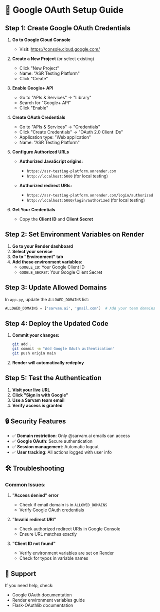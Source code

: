 # 🔐 Google OAuth Setup Guide

## Step 1: Create Google OAuth Credentials

1. **Go to Google Cloud Console**
   - Visit: https://console.cloud.google.com/

2. **Create a New Project** (or select existing)
   - Click "New Project"
   - Name: "ASR Testing Platform"
   - Click "Create"

3. **Enable Google+ API**
   - Go to "APIs & Services" → "Library"
   - Search for "Google+ API"
   - Click "Enable"

4. **Create OAuth Credentials**
   - Go to "APIs & Services" → "Credentials"
   - Click "Create Credentials" → "OAuth 2.0 Client IDs"
   - Application type: "Web application"
   - Name: "ASR Testing Platform"

5. **Configure Authorized URLs**
   - **Authorized JavaScript origins:**
     - `https://asr-testing-platform.onrender.com`
     - `http://localhost:5000` (for local testing)
   
   - **Authorized redirect URIs:**
     - `https://asr-testing-platform.onrender.com/login/authorized`
     - `http://localhost:5000/login/authorized` (for local testing)

6. **Get Your Credentials**
   - Copy the **Client ID** and **Client Secret**

## Step 2: Set Environment Variables on Render

1. **Go to your Render dashboard**
2. **Select your service**
3. **Go to "Environment" tab**
4. **Add these environment variables:**
   - `GOOGLE_ID`: Your Google Client ID
   - `GOOGLE_SECRET`: Your Google Client Secret

## Step 3: Update Allowed Domains

In `app.py`, update the `ALLOWED_DOMAINS` list:

```python
ALLOWED_DOMAINS = ['sarvam.ai', 'gmail.com']  # Add your team domains
```

## Step 4: Deploy the Updated Code

1. **Commit your changes:**
   ```bash
   git add .
   git commit -m "Add Google OAuth authentication"
   git push origin main
   ```

2. **Render will automatically redeploy**

## Step 5: Test the Authentication

1. **Visit your live URL**
2. **Click "Sign in with Google"**
3. **Use a Sarvam team email**
4. **Verify access is granted**

## 🔒 Security Features

- ✅ **Domain restriction**: Only @sarvam.ai emails can access
- ✅ **Google OAuth**: Secure authentication
- ✅ **Session management**: Automatic logout
- ✅ **User tracking**: All actions logged with user info

## 🛠️ Troubleshooting

### Common Issues:

1. **"Access denied" error**
   - Check if email domain is in `ALLOWED_DOMAINS`
   - Verify Google OAuth credentials

2. **"Invalid redirect URI"**
   - Check authorized redirect URIs in Google Console
   - Ensure URL matches exactly

3. **"Client ID not found"**
   - Verify environment variables are set on Render
   - Check for typos in variable names

## 📧 Support

If you need help, check:
- Google OAuth documentation
- Render environment variables guide
- Flask-OAuthlib documentation



